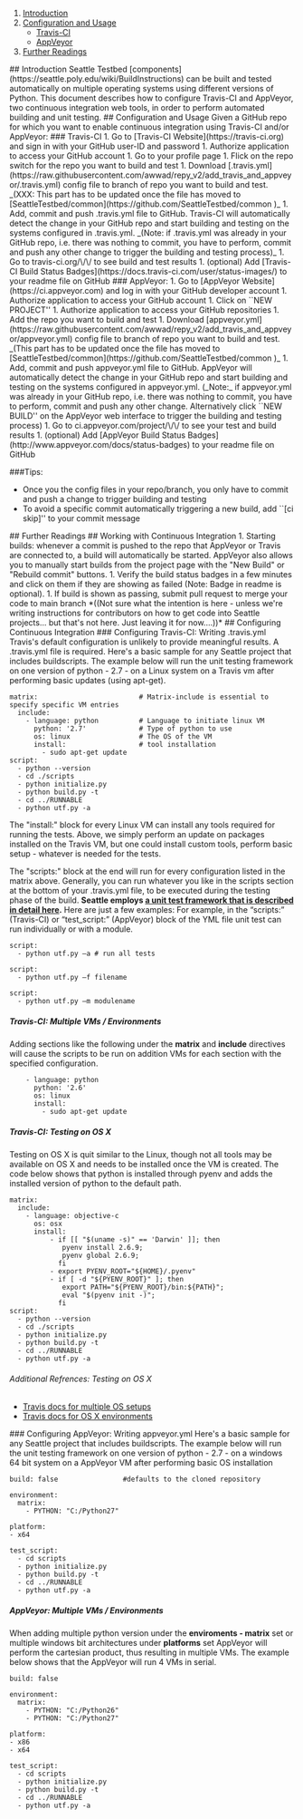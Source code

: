 1. <a href="#intro">Introduction</a>
1. <a href="#config">Configuration and Usage</a>
   - <a href="#travis">Travis-CI</a>
   - <a href="#appveyor">AppVeyor</a>
1. <a href="#further">Further Readings</a>

<a name="intro" />
## Introduction
Seattle Testbed [components](https://seattle.poly.edu/wiki/BuildInstructions) can be built and tested automatically on multiple operating systems using different versions of Python. This document describes how to configure Travis-CI and AppVeyor, two continuous integration web tools, in order to perform automated building and unit testing.

<a name="config" />
## Configuration and Usage
Given a GitHub repo for which you want to enable continuous integration using Travis-CI and/or AppVeyor:

<a name="travis" />
### Travis-CI
1.	Go to [Travis-CI Website](https://travis-ci.org) and sign in with your GitHub user-ID and password
  1.  Authorize application to access your GitHub account
  1.  Go to your profile page
  1.	Flick on the repo switch for the repo you want to build and test
1. Download [.travis.yml](https://raw.githubusercontent.com/awwad/repy_v2/add_travis_and_appveyor/.travis.yml) config file to branch of repo you want to build and test. _(XXX: This part has to be updated once the file has moved to [SeattleTestbed/common](https://github.com/SeattleTestbed/common )_
1. Add, commit and push .travis.yml file to GitHub. Travis-CI will automatically detect the change in your GitHub repo and start building and testing on the systems configured in .travis.yml. _(Note: if .travis.yml was already in your GitHub repo, i.e. there was nothing to commit, you have to perform, commit and push any other change to trigger the building and testing process)_
1.  Go to travis-ci.org/\<GitHub user\>/\<repo\>/ to see build and test results
1.  (optional) Add [Travis-CI Build Status Badges](https://docs.travis-ci.com/user/status-images/) to your readme file on GitHub

<a name="appveyor" />
### AppVeyor:
1.  Go to [AppVeyor Website](https://ci.appveyor.com) and log in with your GitHub developer account
  1.  Authorize application to access your GitHub account
  1.  Click on ``NEW PROJECT''
  1.  Authorize application to access your GitHub repositories 
  1.  Add the repo you want to build and test
1.	Download [appveyor.yml](https://raw.githubusercontent.com/awwad/repy_v2/add_travis_and_appveyor/appveyor.yml) config file to branch of repo you want to build and test. _(This part has to be updated once the file has moved to [SeattleTestbed/common](https://github.com/SeattleTestbed/common )_
1.	Add, commit and push appveyor.yml file to GitHub. AppVeyor will automatically detect the change in your GitHub repo and start building and testing on the systems configured in appveyor.yml. (_Note:_ if appveyor.yml was already in your GitHub repo, i.e. there was nothing to commit, you have to perform, commit and push any other change. Alternatively click ``NEW BUILD'' on the AppVeyor web interface to trigger the building and testing process)
1.  Go to ci.appveyor.com/project/\<GitHub user\>/\<repo\>/ to see your test and build results
1. (optional)	Add [AppVeyor Build Status Badges](http://www.appveyor.com/docs/status-badges) to your readme file on GitHub

###Tips:
- Once you the config files in your repo/branch, you only have to commit and push a change to trigger building and testing
- To avoid a specific commit automatically triggering a new build, add ``[ci skip]'' to your commit message




<a name="further" />
## Further Readings


<a name="Workflow" />
## Working with Continuous Integration
1.	Starting builds: whenever a commit is pushed to the repo that AppVeyor or Travis are connected to, a build will automatically be started. AppVeyor also allows you to manually start builds from the project page with the "New Build" or "Rebuild commit" buttons.
1.	Verify the build status badges in a few minutes and click on them if they are showing as failed (Note: Badge in readme is optional).
1.	If build is shown as passing, submit pull request to merge your code to main branch *((Not sure what the intention is here - unless we're writing instructions for contributors on how to get code into Seattle projects... but that's not here. Just leaving it for now....))*


<a name="Config" />
## Configuring Continuous Integration
<a name="ConfigTravis" />
### Configuring Travis-CI: Writing .travis.yml
Travis's default configuration is unlikely to provide meaningful results. A .travis.yml file is required. Here's a basic sample for any Seattle project that includes buildscripts. The example below will run the unit testing framework on one version of python - 2.7 - on a Linux system on a Travis vm after performing basic updates (using apt-get).

```
matrix:                         # Matrix-include is essential to specify specific VM entries
  include:
    - language: python			# Language to initiate linux VM
      python: '2.7'				# Type of python to use		
      os: linux					# The OS of the VM
      install:					# tool installation 
        - sudo apt-get update
script:
  - python --version
  - cd ./scripts
  - python initialize.py
  - python build.py -t
  - cd ../RUNNABLE
  - python utf.py -a
```

The "install:" block for every Linux VM can install any tools required for running the tests. Above, we simply perform an update on packages installed on the Travis VM, but one could install custom tools, perform basic setup - whatever is needed for the tests.


The "scripts:" block at the end will run for every configuration listed in the matrix above. Generally, you can run whatever you like in the scripts section at the bottom of your .travis.yml file, to be executed during the testing phase of the build. **Seattle employs [a unit test framework that is described in detail here](https://seattle.poly.edu/wiki/BuildInstructions).** Here are just a few examples:
For example, in the “scripts:” (Travis-CI) or “test_script:” (AppVeyor) block of the YML file unit test can run individually or with a module. 

```
script:
  - python utf.py –a # run all tests
```
```
script:
  - python utf.py –f filename
```
```
script:
  - python utf.py –m modulename
```


##### Travis-CI: Multiple VMs / Environments
Adding sections like the following under the **matrix** and **include** directives will cause the scripts to be run on addition VMs for each section with the specified configuration.
```
    - language: python
      python: '2.6'
      os: linux
      install:
        - sudo apt-get update
```

##### Travis-CI: Testing on OS X
Testing on OS X is quit similar to the Linux, though not all tools may be available on OS X and needs to be installed once the VM is created. The code below shows that python is installed through pyenv and adds the installed version of python to the default path. 
```
matrix:
  include:
    - language: objective-c
      os: osx
      install:
          - if [[ "$(uname -s)" == 'Darwin' ]]; then
             pyenv install 2.6.9;
             pyenv global 2.6.9;
            fi
          - export PYENV_ROOT="${HOME}/.pyenv"
          - if [ -d "${PYENV_ROOT}" ]; then
             export PATH="${PYENV_ROOT}/bin:${PATH}";
             eval "$(pyenv init -)";
            fi
script:
  - python --version
  - cd ./scripts
  - python initialize.py
  - python build.py -t
  - cd ../RUNNABLE
  - python utf.py -a
```
###### Additional Refrences: Testing on OS X
- [Travis docs for multiple OS setups](https://docs.travis-ci.com/user/multi-os/)
- [Travis docs for OS X environments](https://docs.travis-ci.com/user/osx-ci-environment/)



<a name="ConfigAppVeyor" />
### Configuring AppVeyor: Writing appveyor.yml
Here's a basic sample for any Seattle project that includes buildscripts. The example below will run the unit testing framework on one version of python - 2.7 - on a windows 64 bit system on a AppVeyor VM after performing basic OS installation

```
build: false                #defaults to the cloned repository

environment:
  matrix:
    - PYTHON: "C:/Python27"

platform:
- x64

test_script:
  - cd scripts
  - python initialize.py
  - python build.py -t
  - cd ../RUNNABLE
  - python utf.py -a
```
##### AppVeyor: Multiple VMs / Environments
When adding multiple python version under the **enviroments - matrix** set or multiple windows bit architectures under **platforms** set AppVeyor will perform the cartesian product, thus resulting in multiple VMs. The example below shows that the AppVeyor will run 4 VMs in serial.

```
build: false

environment:
  matrix:
    - PYTHON: "C:/Python26"
    - PYTHON: "C:/Python27"

platform:
- x86
- x64

test_script:
  - cd scripts
  - python initialize.py
  - python build.py -t
  - cd ../RUNNABLE
  - python utf.py -a

```
